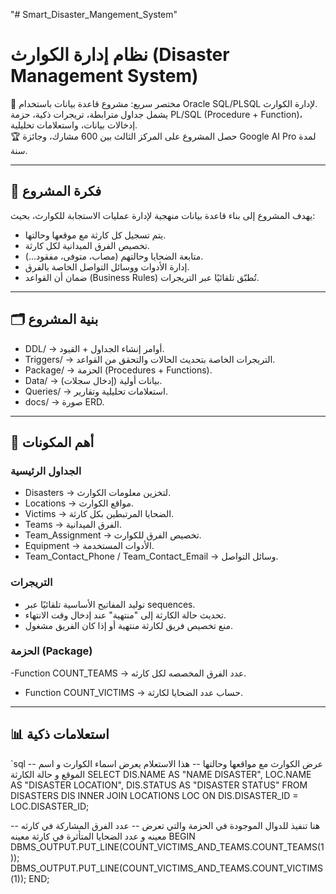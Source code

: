 "# Smart_Disaster_Mangement_System"
# نظام إدارة الكوارث (Disaster Management System)

🔹 مختصر سريع:
مشروع قاعدة بيانات باستخدام Oracle SQL/PLSQL لإدارة الكوارث.  
يشمل جداول مترابطة، تريجرات ذكية، حزمة PL/SQL (Procedure + Function)، إدخالات بيانات، واستعلامات تحليلية.  
🏆 حصل المشروع على المركز الثالث بين 600 مشارك، وجائزة Google AI Pro لمدة سنة.

---

## 🎯 فكرة المشروع
يهدف المشروع إلى بناء قاعدة بيانات منهجية لإدارة عمليات الاستجابة للكوارث، بحيث:
- يتم تسجيل كل كارثة مع موقعها وحالتها.
- تخصيص الفرق الميدانية لكل كارثة.
- متابعة الضحايا وحالتهم (مصاب، متوفى، مفقود...).
- إدارة الأدوات ووسائل التواصل الخاصة بالفرق.
- ضمان أن القواعد (Business Rules) تُطبّق تلقائيًا عبر التريجرات.

---

## 🗂️ بنية المشروع
- DDL/ → أوامر إنشاء الجداول + القيود.  
- Triggers/ → التريجرات الخاصة بتحديث الحالات والتحقق من القواعد.  
- Package/ → الحزمة (Procedures + Functions).  
- Data/ → بيانات أولية (إدخال سجلات).  
- Queries/ → استعلامات تحليلية وتقارير.  
- docs/ → صورة ERD.

---

## 🔑 أهم المكونات

### الجداول الرئيسية
- Disasters → لتخزين معلومات الكوارث.  
- Locations → مواقع الكوارث.  
- Victims → الضحايا المرتبطين بكل كارثة.  
- Teams → الفرق الميدانية.  
- Team_Assignment → تخصيص الفرق للكوارث.  
- Equipment → الأدوات المستخدمة.  
- Team_Contact_Phone / Team_Contact_Email → وسائل التواصل.  

### التريجرات
- توليد المفاتيح الأساسية تلقائيًا عبر sequences.  
- تحديث حالة الكارثة إلى "منتهية" عند إدخال وقت الانتهاء.  
- منع تخصيص فريق لكارثة منتهية أو إذا كان الفريق مشغول.  
 

### الحزمة (Package)
-Function COUNT_TEAMS → عدد الفرق المخصصه لكل كارثه.  
- Function COUNT_VICTIMS → حساب عدد الضحايا لكارثة.  

---

## 📊 استعلامات ذكية
`sql
-- عرض الكوارث مع مواقعها وحالتها
-- هذا الاستعلام يعرض اسماء الكوارث و اسم الموقع و حالة الكارثة
SELECT DIS.NAME AS "NAME DISASTER", LOC.NAME AS "DISASTER LOCATION", DIS.STATUS AS "DISASTER STATUS" 
FROM DISASTERS DIS INNER JOIN LOCATIONS LOC
ON DIS.DISASTER_ID = LOC.DISASTER_ID;

--  هنا تنفيذ للدوال الموجودة في الحزمة والتي تعرض 
-- عدد الفرق المشاركة في كارثه معينه و عدد الضحايا المتأثرة في كارثة معينه 
BEGIN
DBMS_OUTPUT.PUT_LINE(COUNT_VICTIMS_AND_TEAMS.COUNT_TEAMS(1));
DBMS_OUTPUT.PUT_LINE(COUNT_VICTIMS_AND_TEAMS.COUNT_VICTIMS(1));
END;

